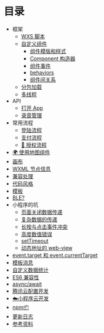 # 目录

- 框架
  - [WXS 脚本](./framework/view/wxs/README.md)
  - [自定义组件](./framework/custom-component/README.md)
    - [组件模版和样式](./framework/custom-component/wxml-wxss.md)
    - [Component 构造器](./framework/custom-component/component.md)
    - [组件事件](./framework/custom-component/events.md)
    - [behaviors](./framework/custom-component/behaviors.md)
    - [组件间关系](./framework/custom-component/relations.md)
  - [分包加载](./framework/subpackages/README.md)
  - [多线程](./framework/workers/README.md)
- API
  - [打开 App](./api/launchApp.md)
  - [录音管理](./api/getRcorderManager.md)
- 常用流程
  - [登陆流程](./content/login-flow.md)
  - [支付流程](./content/payment.md)
  - [🔑 授权流程](./authorize/README.md)
- [🌍 使用地图组件](./map/README.md)
- [画布](./content/canvas/README.md)
- [WXML 节点信息](./content/wxml-node/README.md)
- [兼容处理](./content/compatibility.md)
- [代码风格](./content/editorconfig.md)
- [模板](./content/wxml-import-include.md)
- [BLE?](./content/what-is-BLE.md)
- 小程序的坑
  - [页面关闭数据传递](./pits/close-page-data-transmission.md)
  - [复杂数据的传递](./pits/complex-data-transmission.md)
  - [长按与点击事件冲突](./pits/longtap-vs-tap.md)
  - [高度数值错误](./pits/systeminfo-height.md)
  - [setTimeout](./pits/settimeout.md)
  - [动态地址的 web-view](./pits/webview-dynamic-src.md)
- [event.target 和 event.currentTarget](./content/target-vs-currentTarget.md)
- [模板消息](./content/how-to-send-template-msg.md)
- [自定义数据统计](./content/analysis/README.md)
- [ES6 兼容性](./content/es6-compatibility/README.md)
- [async/await](./content/async-await/README.md)
- [腾讯云配置开发](./qcloud/README.md)
- [☁️小程序云开发](./wxcloud/README.md)
- [npm📦](./npm/README.md)
- [更新日志](./devtools/changelog.md)
- [参考资料](./REF.md)
